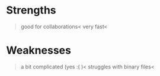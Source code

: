 # Strengths 

>good for collaborations< 
>very fast<

# Weaknesses

>a bit complicated (yes :( )<
>struggles with binary files<
